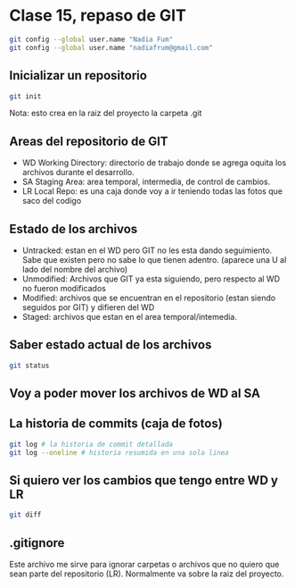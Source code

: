 # Clase 15, repaso de GIT

```sh
git config --global user.name "Nadia Fum"
git config --global user.name "nadiafrum@gmail.com"
```

## Inicializar un repositorio

```sh
git init
```

Nota: esto crea en la raiz del proyecto la carpeta .git

## Areas del repositorio de GIT

* WD Working Directory: directorio de trabajo donde se agrega oquita los archivos durante el desarrollo.
* SA Staging Area: area temporal, intermedia, de control de cambios.
* LR Local Repo: es una caja donde voy a ir teniendo todas las fotos que saco del codigo

## Estado de los archivos

* Untracked: estan en el WD pero GIT no les esta dando seguimiento. Sabe que existen pero no sabe lo que tienen adentro. (aparece una U al lado del nombre del archivo)
* Unmodified: Archivos que GIT ya esta siguiendo, pero respecto al WD no fueron modificados
* Modified: archivos que se encuentran en el repositorio (estan siendo seguidos por GIT) y difieren del WD
* Staged: archivos que estan en el area temporal/intemedia.

## Saber estado actual de los archivos

```sh
git status
```

## Voy a poder mover los archivos de WD al SA

## La historia de commits (caja de fotos)
```sh
git log # la historia de commit detallada
git log --oneline # historia resumida en una sola linea
```

## Si quiero ver los cambios que tengo entre WD y LR

```sh
git diff
```
## .gitignore

Este archivo me sirve para ignorar carpetas o archivos que no quiero que sean parte del repositorio (LR). Normalmente va sobre la raiz del proyecto.

